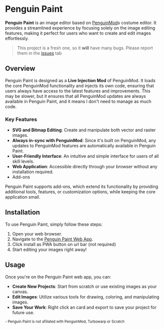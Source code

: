 # Penguin Paint

**Penguin Paint** is an image editor based on [PenguinMod](https://penguinmod.com)s costume editor. It provides a streamlined experience by focusing solely on the image editing features, making it perfect for users who want to create and edit images effortlessly.

> This project is a fresh one, so it **will** have many bugs.
> Please report them in the [issues](https://github.com/pooiod/Penguinmod-Paint/issues) tab

## Overview

Penguin Paint is designed as a **Live Injection Mod** of PenguinMod. It loads the core PenguinMod functionality and injects its own code, ensuring that users always have access to the latest features and improvements. 
This may be slower, but it ensures that all PenguinMod updates are always available in Penguin Paint, and it means I don't need to manage as much code.

### Key Features

- **SVG and Bitmap Editing**: Create and manipulate both vector and raster images.
- **Always in-sync with PenguinMod**: Since it's built on PenguinMod, any updates to PenguinMod features are automatically available in Penguin Paint.
- **User-Friendly Interface**: An intuitive and simple interface for users of all skill levels.
- **Web Application**: Accessible directly through your browser without any installation required.
- Add-ons

Penguin Paint supports add-ons, which extend its functionality by providing additional tools, features, or customization options, while keeping the core application small.

## Installation

To use Penguin Paint, simply follow these steps:

1. Open your web browser.
2. Navigate to the [Penguin Paint Web App](https://penguinpaint.pages.dev/).
3. Click install as PWA button on url bar (not required)
4. Start editing your images right away!

## Usage

Once you're on the Penguin Paint web app, you can:

- **Create New Projects**: Start from scratch or use existing images as your canvas.
- **Edit Images**: Utilize various tools for drawing, coloring, and manipulating images.
- **Save Your Work**: Right click an card and export to save your project for future use.

<sub>- Penguin Paint is not afiliated with PenguinMod, Turbowarp or Scratch</sub>

